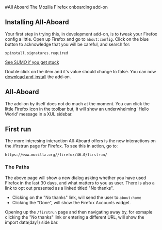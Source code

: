 #All Aboard
The Mozilla Firefox onboarding add-on

## Installing All-Aboard

Your first step in trying this, in development add-on, is to tweak your Firefox config a little. Open up Firefox and go to `about:config`. Click on the blue button to acknowledge that you will be careful, and search for:

```
xpinstall.signatures.required
```

[See SUMO if you get stuck](https://support.mozilla.org/en-US/kb/add-on-signing-in-firefox?#w_override-add-on-signing-advanced-users)

Double click on the item and it's value should change to false. You can now [download and install](https://github.com/schalkneethling/all-aboard) the add-on.

## All-Aboard

The add-on by itself does not do much at the moment. You can click the little Firefox icon in the toolbar but, it will show an underwhelming 'Hello World' message in a XUL sidebar.

## First run

The more interesing interaction All-Aboard offers is the new interactions on the /firstrun page for Firefox. To see this in action, go to:

```
https://www.mozilla.org//firefox/46.0/firstrun/
```

### The Paths

The above page will show a new dialog asking whether you have used Firefox in the last 30 days, and what matters to you as user. There is also a link to opt out presented as a linked titled "No thanks".

* Clicking on the "No thanks" link, will send the user to `about:home`
* Clicking the "Done", will show the Firefox Accounts widget.

Opening up the `/firstrun` page and then navigating away by, for exmaple clicking the "No thanks" link or entering a different URL, will show the import data(day1) side bar.
